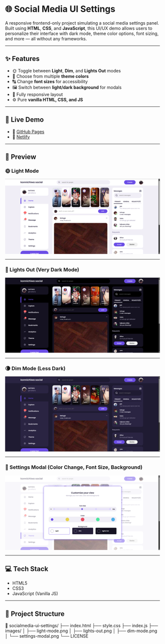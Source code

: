 # 🌐 Social Media UI Settings

A responsive frontend-only project simulating a social media settings panel. Built using **HTML**, **CSS**, and **JavaScript**, this UI/UX demo allows users to personalize their interface with dark mode, theme color options, font sizing, and more — all without any frameworks.

---

## ✨ Features

- 🌞 Toggle between **Light**, **Dim**, and **Lights Out** modes  
- 🎨 Choose from multiple **theme colors**  
- 🔠 Change **font sizes** for accessibility  
- 🖼️ Switch between **light/dark background** for modals  
- 📱 Fully responsive layout  
- ⚙️ Pure **vanilla HTML, CSS, and JS**

---

## 🚀 Live Demo

- 🔗 [GitHub Pages](https://mohitmehtre.github.io/socialmedia-ui-settings/)
- 🔗 [Netlify](https://konnichiwa-social-live.netlify.app/)

---

## 📸 Preview

### 🌞 Light Mode
![Light Mode](images/light-mode.png)

---

### 🌚 Lights Out (Very Dark Mode)
![Lights Out](images/lights-out.png)

---

### 🌘 Dim Mode (Less Dark)
![Dim Mode](images/dim-mode.png)

---

### 🎨 Settings Modal (Color Change, Font Size, Background)
![Settings Modal](images/settings-modal.png)

---

## 💻 Tech Stack

- HTML5  
- CSS3  
- JavaScript (Vanilla JS)

---

## 📁 Project Structure

📁 socialmedia-ui-settings/ ├── index.html ├── style.css ├── index.js ├── images/ │ ├── light-mode.png │ ├── lights-out.png │ ├── dim-mode.png │ └── settings-modal.png └── LICENSE
